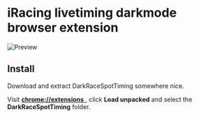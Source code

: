 # iRacing livetiming darkmode browser extension

![Preview](https://i.imgur.com/kffmvOq.png)

## Install

Download and extract DarkRaceSpotTiming somewhere nice.

Visit [**chrome://extensions** ](chrome://extensions), click **Load unpacked** and select the **DarkRaceSpotTiming** folder.